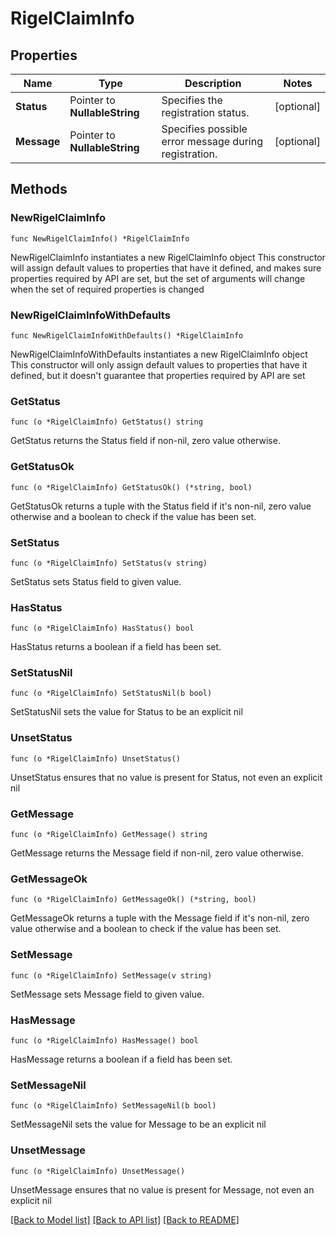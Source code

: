 # RigelClaimInfo

## Properties

Name | Type | Description | Notes
------------ | ------------- | ------------- | -------------
**Status** | Pointer to **NullableString** | Specifies the registration status. | [optional] 
**Message** | Pointer to **NullableString** | Specifies possible error message during registration. | [optional] 

## Methods

### NewRigelClaimInfo

`func NewRigelClaimInfo() *RigelClaimInfo`

NewRigelClaimInfo instantiates a new RigelClaimInfo object
This constructor will assign default values to properties that have it defined,
and makes sure properties required by API are set, but the set of arguments
will change when the set of required properties is changed

### NewRigelClaimInfoWithDefaults

`func NewRigelClaimInfoWithDefaults() *RigelClaimInfo`

NewRigelClaimInfoWithDefaults instantiates a new RigelClaimInfo object
This constructor will only assign default values to properties that have it defined,
but it doesn't guarantee that properties required by API are set

### GetStatus

`func (o *RigelClaimInfo) GetStatus() string`

GetStatus returns the Status field if non-nil, zero value otherwise.

### GetStatusOk

`func (o *RigelClaimInfo) GetStatusOk() (*string, bool)`

GetStatusOk returns a tuple with the Status field if it's non-nil, zero value otherwise
and a boolean to check if the value has been set.

### SetStatus

`func (o *RigelClaimInfo) SetStatus(v string)`

SetStatus sets Status field to given value.

### HasStatus

`func (o *RigelClaimInfo) HasStatus() bool`

HasStatus returns a boolean if a field has been set.

### SetStatusNil

`func (o *RigelClaimInfo) SetStatusNil(b bool)`

 SetStatusNil sets the value for Status to be an explicit nil

### UnsetStatus
`func (o *RigelClaimInfo) UnsetStatus()`

UnsetStatus ensures that no value is present for Status, not even an explicit nil
### GetMessage

`func (o *RigelClaimInfo) GetMessage() string`

GetMessage returns the Message field if non-nil, zero value otherwise.

### GetMessageOk

`func (o *RigelClaimInfo) GetMessageOk() (*string, bool)`

GetMessageOk returns a tuple with the Message field if it's non-nil, zero value otherwise
and a boolean to check if the value has been set.

### SetMessage

`func (o *RigelClaimInfo) SetMessage(v string)`

SetMessage sets Message field to given value.

### HasMessage

`func (o *RigelClaimInfo) HasMessage() bool`

HasMessage returns a boolean if a field has been set.

### SetMessageNil

`func (o *RigelClaimInfo) SetMessageNil(b bool)`

 SetMessageNil sets the value for Message to be an explicit nil

### UnsetMessage
`func (o *RigelClaimInfo) UnsetMessage()`

UnsetMessage ensures that no value is present for Message, not even an explicit nil

[[Back to Model list]](../README.md#documentation-for-models) [[Back to API list]](../README.md#documentation-for-api-endpoints) [[Back to README]](../README.md)



